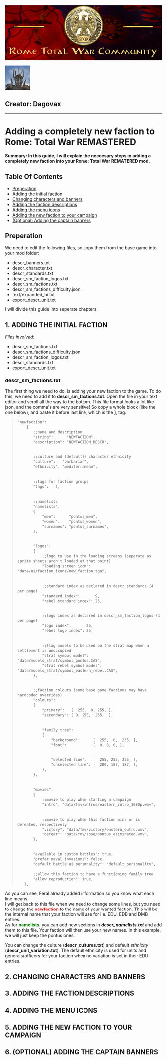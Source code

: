 ![Workshop_header_template](/Workshop_header_template.png)

![Dagovax](/images/contributors/dagovax.png)
## Creator: **Dagovax**
---

# Adding a completely new faction to Rome: Total War REMASTERED

#### Summary: In this guide, I will explain the neccesary steps in adding a completely new faction into your Rome: Total War REMATERED mod.

## Table Of Contents
* [Preperation](#preperation)
* [Adding the initial faction](#ADDING-THE-INITIAL-FACTION)
* [Changing characters and banners](#CHANGING-CHARACTERS-AND-BANNERS)
* [Adding the faction descriptions](#ADDING-THE-FACTION-DESCRIPTIONS)
* [Adding the menu icons](#ADDING-THE-MENU-ICONS)
* [Adding the new faction to your campaign](#ADDING-THE-NEW-FACTION-TO-YOUR-CAMPAIGN)
* [(Optional) Adding the captain banners](#OPTIONAL-ADDING-THE-CAPTAIN-BANNERS)

## Preperation

We need to edit the following files, so copy them from the base game into your mod folder:

* descr_banners.txt
* descr_character.txt
* descr_standards.txt
* descr_sm_faction_logos.txt
* descr_sm_factions.txt
* descr_sm_factions_difficulty.json
* text/expanded_bi.txt
* export_descr_unit.txt

I will divide this guide into seperate chapters.

## 1. ADDING THE INITIAL FACTION

*Files involved:*
* descr_sm_factions.txt
* descr_sm_factions_difficulty.json
* descr_sm_faction_logos.txt
* descr_standards.txt
* export_descr_unit.txt

### descr_sm_factions.txt

The first thing we need to do, is adding your new faction to the game. To do this, we need to add it to **descr_sm_factions.txt**. Open the file in your text editor and scroll all the way to the bottom.
This file format looks a lot like json, and the comma's are very sensitive!
So copy a whole block (like the one below), and paste it before last line, which is the **]**, tag.
>```
>"newfaction":
>     {
>        ;;name and description
>        "string":      "NEWFACTION",
>        "description": "NEWFACTION_DESCR",
>
>
>        ;;culture and (default?) character ethnicity
>        "culture":   "barbarian",
>        "ethnicity": "mediterranean",
>
>
>        ;;tags for faction groups
>        "tags": [ ],
>
>
>        ;;namelists
>        "namelists":
>        {
>            "men":      "pontus_men",
>            "women":    "pontus_women",
>            "surnames": "pontus_surnames",
>        },
>
>
>        "logos":
>        {
>            ;;logo to use in the loading screens (seperate as sprite sheets aren't loaded at that point)
>            "loading screen icon": "data/ui/faction_icons/new_faction.tga",
>
>
>            ;;standard index as declared in descr_standards (4 per page)
>            "standard index":       9,
>            "rebel standard index": 25,
>
>
>            ;;logo index as declared in descr_sm_faction_logos (1 per page)
>            "logo index":       25,
>            "rebel logo index": 25,
>
>
>            ;;flag models to be used on the strat map when a settlement is unoccupied
>            "strat symbol model":       "data/models_strat/symbol_pontus.CAS",
>            "strat rebel symbol model": "data/models_strat/symbol_eastern_rebel.CAS",
>        },
>
>
>        ;;faction colours (some base game factions may have hardcoded overrides)
>        "colours":
>        {
>            "primary":   [  255,  0, 255, ],
>            "secondary": [ 0, 255,  255,  ],
>
>
>            "family tree":
>            {
>                "background":      [  255,  0,  255, ],
>                "font":            [  0, 0, 0, ],
>
>
>                "selected line":   [  255, 255, 255, ],
>                "unselected line": [  200, 187, 187, ],
>            },
>        },
>
>
>        "movies":
>        {
>            ;;movie to play when starting a campaign
>            "intro": "data/fmv/intros/eastern_intro_1080p.wmv",
>
>
>            ;;movie to play when this faction wins or is defeated, respectively
>            "victory": "data/fmv/victory/eastern_outro.wmv",
>            "defeat": "data/fmv/lose/pontus_eliminated.wmv",
>        },
>
>
>        "available in custom battles": true,
>        "prefer naval invasions": false,
>        "default battle ai personality": "default_personality",
>    
>        ;;allow this faction to have a functioning family tree
>        "allow reproduction": true,
>    },
>```

As you can see, Feral already added information so you know what each line means.<br/>
I will get back to this file when we need to change some lines, but you need to change the <span style="color:red">**newfaction**</span> to the name of your wanted faction. This will be the internal name that your faction will use for i.e. EDU, EDB and DMB entries.<br/>
As for <span style="color:green">**namelists**</span>, you can add new sections in ***descr_namelists.txt*** and add them to this file. Your faction will then use your new names. In this example, we will just keep the pontus ones.

You can change the culture (**descr_cultures.txt**) and default *ethnicity* (**descr_unit_variation.txt**). The default ethnicity is used for units and generals/officers for your faction when no variation is set in their EDU entries.

## 2. CHANGING CHARACTERS AND BANNERS

## 3. ADDING THE FACTION DESCRIPTIONS

## 4. ADDING THE MENU ICONS

## 5. ADDING THE NEW FACTION TO YOUR CAMPAIGN

## 6. (OPTIONAL) ADDING THE CAPTAIN BANNERS



